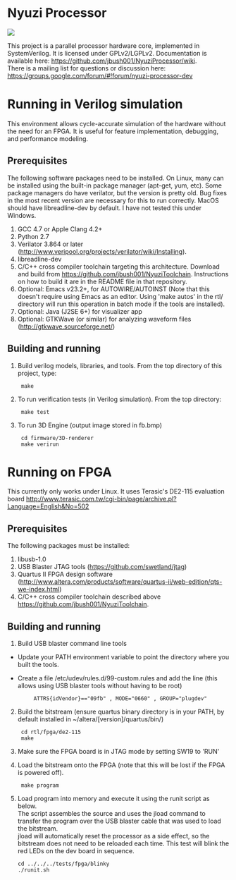 # Nyuzi Processor

<img src="https://github.com/jbush001/NyuziProcessor/wiki/teapot-icon.png">

This project is a parallel processor hardware core, implemented in SystemVerilog. 
It is licensed under GPLv2/LGPLv2. Documentation is available here: 
https://github.com/jbush001/NyuziProcessor/wiki.  
There is a mailing list for questions or discussion here: 
https://groups.google.com/forum/#!forum/nyuzi-processor-dev

# Running in Verilog simulation

This environment allows cycle-accurate simulation of the hardware without the 
need for an FPGA. It is useful for feature implementation, debugging, and 
performance modeling.

## Prerequisites

The following software packages need to be installed. On Linux, many can be 
installed using the built-in package manager (apt-get, yum, etc). Some package
managers do have verilator, but the version is pretty old. Bug fixes in the 
most recent version are necessary for this to run correctly. MacOS should have 
libreadline-dev by default. I have not tested this under Windows.

1. GCC 4.7 or Apple Clang 4.2+
2. Python 2.7
3. Verilator 3.864 or later (http://www.veripool.org/projects/verilator/wiki/Installing).  
4. libreadline-dev
5. C/C++ cross compiler toolchain targeting this architecture. Download and 
   build from https://github.com/jbush001/NyuziToolchain.  Instructions on how 
   to build it are in the README file in that repository.
6. Optional: Emacs v23.2+, for AUTOWIRE/AUTOINST (Note that this doesn't 
   require using Emacs as an editor. Using 'make autos' in the rtl/ 
   directory will run this operation in batch mode if the tools are installed).
7. Optional: Java (J2SE 6+) for visualizer app 
8. Optional: GTKWave (or similar) for analyzing waveform files 
   (http://gtkwave.sourceforge.net/)

## Building and running

1. Build verilog models, libraries, and tools. From the top directory of this 
project, type:

        make

2. To run verification tests (in Verilog simulation). From the top directory: 

        make test

3. To run 3D Engine (output image stored in fb.bmp)

        cd firmware/3D-renderer
        make verirun

# Running on FPGA

This currently only works under Linux.  It uses Terasic's DE2-115 evaluation 
board http://www.terasic.com.tw/cgi-bin/page/archive.pl?Language=English&No=502

## Prerequisites
The following packages must be installed:

1. libusb-1.0
2. USB Blaster JTAG tools (https://github.com/swetland/jtag)
3. Quartus II FPGA design software 
   (http://www.altera.com/products/software/quartus-ii/web-edition/qts-we-index.html)
4. C/C++ cross compiler toolchain described above https://github.com/jbush001/NyuziToolchain.

## Building and running
1. Build USB blaster command line tools
 * Update your PATH environment variable to point the directory where you built 
   the tools.  
 * Create a file /etc/udev/rules.d/99-custom.rules and add the line (this allows using 
   USB blaster tools without having to be root) 

            ATTRS{idVendor}=="09fb" , MODE="0660" , GROUP="plugdev" 

2. Build the bitstream (ensure quartus binary directory is in your PATH, by 
   default installed in ~/altera/[version]/quartus/bin/)

        cd rtl/fpga/de2-115
        make

3. Make sure the FPGA board is in JTAG mode by setting SW19 to 'RUN'
4. Load the bitstream onto the FPGA (note that this will be lost if the FPGA 
    is powered off).

        make program 

5.  Load program into memory and execute it using the runit script as below.   
    The script assembles the source and uses the jload command to transfer 
    the program over the USB blaster cable that was used to load the bitstream.  
    jload will automatically reset the processor as a side effect, so the 
    bitstream does not need to be reloaded each time. This test will blink the 
    red LEDs on the dev board in sequence.

        cd ../../../tests/fpga/blinky
        ./runit.sh

